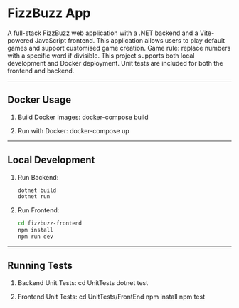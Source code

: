 FizzBuzz App
============

A full-stack FizzBuzz web application with a .NET backend and a Vite-powered JavaScript frontend. 
This application allows users to play default games and support customised game creation. 
Game rule: replace numbers with a specific word if divisible.
This project supports both local development and Docker deployment.
Unit tests are included for both the frontend and backend.

--------------------------
Docker Usage
--------------------------

1. Build Docker Images:
   docker-compose build

2. Run with Docker:
   docker-compose up

--------------------------
Local Development
--------------------------

1. Run Backend:
   ```bash
   dotnet build
   dotnet run

3. Run Frontend:
   ```bash
   cd fizzbuzz-frontend
   npm install
   npm run dev

--------------------------
Running Tests
--------------------------

1. Backend Unit Tests:
   cd UnitTests
   dotnet test

2. Frontend Unit Tests:
   cd UnitTests/FrontEnd
   npm install
   npm test
